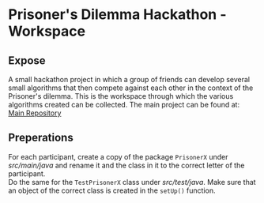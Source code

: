 # Prisoner's Dilemma Hackathon - Workspace
## Expose
A small hackathon project in which a group of friends can develop several small algorithms that then compete against each other in the context of the Prisoner's dilemma. This is the workspace through which the various algorithms created can be collected. The main project can be found at: [Main Repository](https://github.com/JulesOxe/prisoners-dilemma-hackathon)
## Preperations
For each participant, create a copy of the package `PrisonerX` under _src/main/java_ and rename it and the class in it to the correct letter of the participant.  
Do the same for the `TestPrisonerX` class under _src/test/java_. Make sure that an object of the correct class is created in the `setUp()` function.